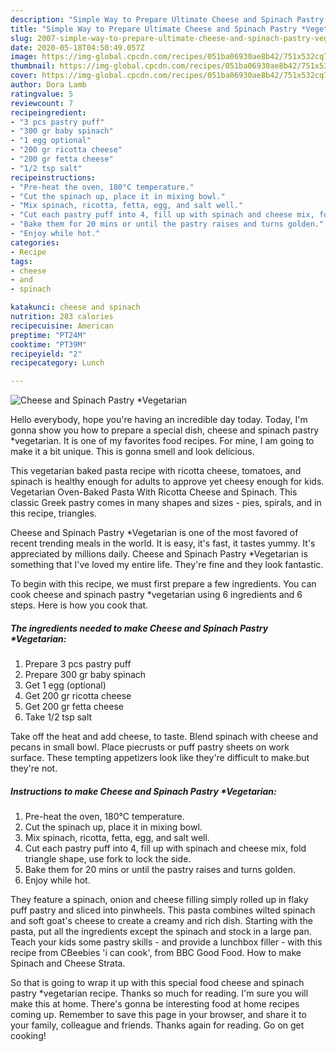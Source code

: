 ```yaml
---
description: "Simple Way to Prepare Ultimate Cheese and Spinach Pastry *Vegetarian"
title: "Simple Way to Prepare Ultimate Cheese and Spinach Pastry *Vegetarian"
slug: 2007-simple-way-to-prepare-ultimate-cheese-and-spinach-pastry-vegetarian
date: 2020-05-18T04:50:49.057Z
image: https://img-global.cpcdn.com/recipes/051ba06930ae8b42/751x532cq70/cheese-and-spinach-pastry-vegetarian-recipe-main-photo.jpg
thumbnail: https://img-global.cpcdn.com/recipes/051ba06930ae8b42/751x532cq70/cheese-and-spinach-pastry-vegetarian-recipe-main-photo.jpg
cover: https://img-global.cpcdn.com/recipes/051ba06930ae8b42/751x532cq70/cheese-and-spinach-pastry-vegetarian-recipe-main-photo.jpg
author: Dora Lamb
ratingvalue: 5
reviewcount: 7
recipeingredient:
- "3 pcs pastry puff"
- "300 gr baby spinach"
- "1 egg optional"
- "200 gr ricotta cheese"
- "200 gr fetta cheese"
- "1/2 tsp salt"
recipeinstructions:
- "Pre-heat the oven, 180°C temperature."
- "Cut the spinach up, place it in mixing bowl."
- "Mix spinach, ricotta, fetta, egg, and salt well."
- "Cut each pastry puff into 4, fill up with spinach and cheese mix, fold triangle shape, use fork to lock the side."
- "Bake them for 20 mins or until the pastry raises and turns golden."
- "Enjoy while hot."
categories:
- Recipe
tags:
- cheese
- and
- spinach

katakunci: cheese and spinach 
nutrition: 283 calories
recipecuisine: American
preptime: "PT24M"
cooktime: "PT39M"
recipeyield: "2"
recipecategory: Lunch

---
```



![Cheese and Spinach Pastry *Vegetarian](https://img-global.cpcdn.com/recipes/051ba06930ae8b42/751x532cq70/cheese-and-spinach-pastry-vegetarian-recipe-main-photo.jpg)

Hello everybody, hope you're having an incredible day today. Today, I'm gonna show you how to prepare a special dish, cheese and spinach pastry *vegetarian. It is one of my favorites food recipes. For mine, I am going to make it a bit unique. This is gonna smell and look delicious.

This vegetarian baked pasta recipe with ricotta cheese, tomatoes, and spinach is healthy enough for adults to approve yet cheesy enough for kids. Vegetarian Oven-Baked Pasta With Ricotta Cheese and Spinach. This classic Greek pastry comes in many shapes and sizes - pies, spirals, and in this recipe, triangles.

Cheese and Spinach Pastry *Vegetarian is one of the most favored of recent trending meals in the world. It is easy, it's fast, it tastes yummy. It's appreciated by millions daily. Cheese and Spinach Pastry *Vegetarian is something that I've loved my entire life. They're fine and they look fantastic.


To begin with this recipe, we must first prepare a few ingredients. You can cook cheese and spinach pastry *vegetarian using 6 ingredients and 6 steps. Here is how you cook that.

<!--inarticleads1-->

##### The ingredients needed to make Cheese and Spinach Pastry *Vegetarian:

1. Prepare 3 pcs pastry puff
1. Prepare 300 gr baby spinach
1. Get 1 egg (optional)
1. Get 200 gr ricotta cheese
1. Get 200 gr fetta cheese
1. Take 1/2 tsp salt


Take off the heat and add cheese, to taste. Blend spinach with cheese and pecans in small bowl. Place piecrusts or puff pastry sheets on work surface. These tempting appetizers look like they&#39;re difficult to make.but they&#39;re not. 

<!--inarticleads2-->

##### Instructions to make Cheese and Spinach Pastry *Vegetarian:

1. Pre-heat the oven, 180°C temperature.
1. Cut the spinach up, place it in mixing bowl.
1. Mix spinach, ricotta, fetta, egg, and salt well.
1. Cut each pastry puff into 4, fill up with spinach and cheese mix, fold triangle shape, use fork to lock the side.
1. Bake them for 20 mins or until the pastry raises and turns golden.
1. Enjoy while hot.


They feature a spinach, onion and cheese filling simply rolled up in flaky puff pastry and sliced into pinwheels. This pasta combines wilted spinach and soft goat&#39;s cheese to create a creamy and rich dish. Starting with the pasta, put all the ingredients except the spinach and stock in a large pan. Teach your kids some pastry skills - and provide a lunchbox filler - with this recipe from CBeebies &#39;i can cook&#39;, from BBC Good Food. How to make Spinach and Cheese Strata. 

So that is going to wrap it up with this special food cheese and spinach pastry *vegetarian recipe. Thanks so much for reading. I'm sure you will make this at home. There's gonna be interesting food at home recipes coming up. Remember to save this page in your browser, and share it to your family, colleague and friends. Thanks again for reading. Go on get cooking!
